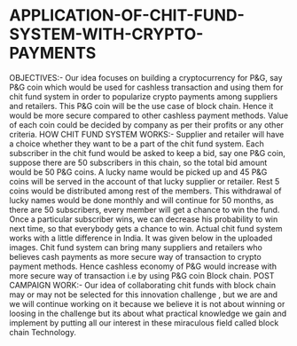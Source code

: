 # APPLICATION-OF-CHIT-FUND-SYSTEM-WITH-CRYPTO-PAYMENTS
OBJECTIVES:-  Our idea focuses on building a cryptocurrency for P&amp;G, say P&amp;G coin which would be used for cashless transaction and using them for chit fund system in order to popularize crypto payments among suppliers and retailers. This P&amp;G coin will be the use case of block chain. Hence it would be more secure compared to other cashless payment methods. Value of each coin could be decided by company as per their profits or any other criteria.  HOW CHIT FUND SYSTEM WORKS:-  Supplier and retailer will have a choice whether they want to be a part of the chit fund system. Each subscriber in the chit fund would be asked to keep a bid, say one P&amp;G coin, suppose there are 50 subscribers in this chain, so the total bid amount would be 50 P&amp;G coins. A lucky name would be picked up and 45 P&amp;G coins will be served in the account of that lucky supplier or retailer. Rest 5 coins would be distributed among rest of the members. This withdrawal of lucky names would be done monthly and will continue for 50 months, as there are 50 subscribers, every member will get a chance to win the fund. Once a particular subscriber wins, we can decrease his probability to win next time, so that everybody gets a chance to win. Actual chit fund system works with a little difference in India. It was given below in the uploaded images. Chit fund system can bring many suppliers and retailers who believes cash payments as more secure way of transaction to crypto payment methods. Hence cashless economy of P&amp;G would increase with more secure way of transaction i.e by using P&amp;G coin Block chain.  POST CAMPAIGN WORK:-  Our idea of collaborating chit funds with block chain may or may not be selected for this innovation challenge , but we are and we will continue working on it because we believe it is not about winning or loosing in the challenge but its about what practical knowledge we gain and implement by putting all our interest in these miraculous field called block chain Technology.
